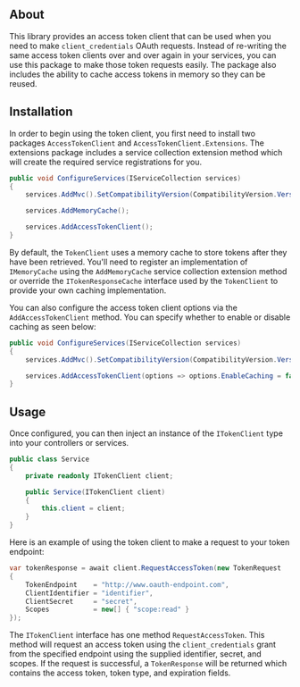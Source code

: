 ## About

This library provides an access token client that can be used when you need to make `client_credentials` OAuth requests. Instead of re-writing the same access token clients over and over again in your services, you can use this package to make those token requests easily. The package also includes the ability to cache access tokens in memory so they can be reused.

## Installation

In order to begin using the token client, you first need to install two packages `AccessTokenClient` and `AccessTokenClient.Extensions`. The extensions package includes a service collection extension method which will create the required service registrations for you.

```csharp
public void ConfigureServices(IServiceCollection services)
{
    services.AddMvc().SetCompatibilityVersion(CompatibilityVersion.Version_2_1);

    services.AddMemoryCache();

    services.AddAccessTokenClient();
}
```

By default, the `TokenClient` uses a memory cache to store tokens after they have been retrieved. You'll need to register an implementation of `IMemoryCache` using the `AddMemoryCache` service collection extension method or override the `ITokenResponseCache` interface used by the `TokenClient` to provide your own caching implementation.

You can also configure the access token client options via the `AddAccessTokenClient` method. You can specify whether to enable or disable caching as seen below:

```csharp
public void ConfigureServices(IServiceCollection services)
{
    services.AddMvc().SetCompatibilityVersion(CompatibilityVersion.Version_2_1);

    services.AddAccessTokenClient(options => options.EnableCaching = false);
}
```

## Usage

Once configured, you can then inject an instance of the `ITokenClient` type into your controllers or services.

```csharp
public class Service
{
    private readonly ITokenClient client;

    public Service(ITokenClient client)
    {
        this.client = client;
    }
}
```

Here is an example of using the token client to make a request to your token endpoint:

```csharp
var tokenResponse = await client.RequestAccessToken(new TokenRequest
{
    TokenEndpoint    = "http://www.oauth-endpoint.com",
    ClientIdentifier = "identifier",
    ClientSecret     = "secret",
    Scopes           = new[] { "scope:read" }
});
```

The `ITokenClient` interface has one method `RequestAccessToken`. This method will request an access token using the `client_credentials` grant from the specified endpoint using the supplied identifier, secret, and scopes. If the request is successful, a `TokenResponse` will be returned which contains the access token, token type, and expiration fields.
